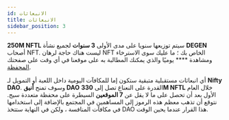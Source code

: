 ```yaml
---
id: الانبعاثات
title: الانبعاثات
sidebar_position: 3
---
```


**250M NFTL** سيتم توزيعها سنويا على مدى الأولى **3 سنوات** لجميع نشأة **DEGEN** أصحاب NFT. ليست هناك حاجة لرهان NFT الخاص بك ؛ ما عليك سوى الاسترخاء ومشاهدة **** يوميًا والذي يمكنك المطالبة به على موقعنا في أي وقت على صفحتك [المحفظة](https://nifty-league.com/wallet).

أي انبعاثات مستقبلية متبقية ستكون إما للمكافآت اليومية داخل اللعبة أو التمويل لـ **Nifty DAO**. وسوف تمنح **أنيق DAO** القدرة على النعناع تصل إلى **330M NFTL** خلال العام الأول بعد أن تحصل على ما لا يقل عن **7 الموقعين** السيطرة على محفظة متعددة سيج. نتوقع أن تذهب معظم هذه الرموز إلى المساهمين في المجتمع بالإضافة إلى استخدامها في مكافآت المنافسة ، ولكن في النهاية ستتخذ DAO هذا القرار عندما يحين الوقت.
